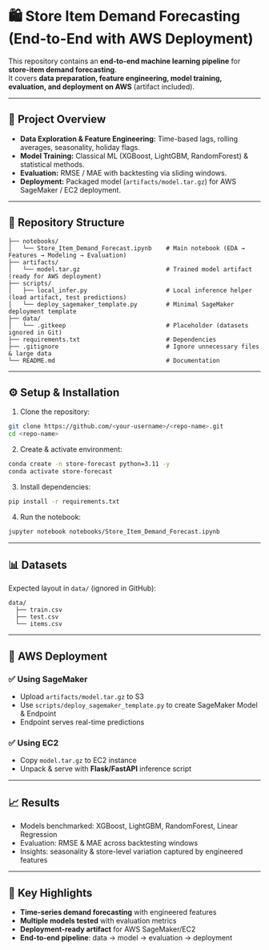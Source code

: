 # 🛍️ Store Item Demand Forecasting (End-to-End with AWS Deployment)  

This repository contains an **end-to-end machine learning pipeline** for **store-item demand forecasting**.  
It covers **data preparation, feature engineering, model training, evaluation, and deployment on AWS** (artifact included).  

---

## 📌 Project Overview  
- **Data Exploration & Feature Engineering:** Time-based lags, rolling averages, seasonality, holiday flags.  
- **Model Training:** Classical ML (XGBoost, LightGBM, RandomForest) & statistical methods.  
- **Evaluation:** RMSE / MAE with backtesting via sliding windows.  
- **Deployment:** Packaged model (`artifacts/model.tar.gz`) for AWS SageMaker / EC2 deployment.  

---

## 📂 Repository Structure  
```
├── notebooks/
│   └── Store_Item_Demand_Forecast.ipynb    # Main notebook (EDA → Features → Modeling → Evaluation)
├── artifacts/
│   └── model.tar.gz                        # Trained model artifact (ready for AWS deployment)
├── scripts/
│   ├── local_infer.py                      # Local inference helper (load artifact, test predictions)
│   └── deploy_sagemaker_template.py        # Minimal SageMaker deployment template
├── data/
│   └── .gitkeep                            # Placeholder (datasets ignored in Git)
├── requirements.txt                        # Dependencies
├── .gitignore                              # Ignore unnecessary files & large data
└── README.md                               # Documentation
```

---

## ⚙️ Setup & Installation  
1. Clone the repository:  
```bash
git clone https://github.com/<your-username>/<repo-name>.git
cd <repo-name>
```

2. Create & activate environment:  
```bash
conda create -n store-forecast python=3.11 -y
conda activate store-forecast
```

3. Install dependencies:  
```bash
pip install -r requirements.txt
```

4. Run the notebook:  
```bash
jupyter notebook notebooks/Store_Item_Demand_Forecast.ipynb
```

---

## 📊 Datasets  
Expected layout in `data/` (ignored in GitHub):  
```
data/
  ├── train.csv
  ├── test.csv
  └── items.csv
```

---

## 🚀 AWS Deployment  

### ✅ Using SageMaker  
- Upload `artifacts/model.tar.gz` to S3  
- Use `scripts/deploy_sagemaker_template.py` to create SageMaker Model & Endpoint  
- Endpoint serves real-time predictions  

### ✅ Using EC2  
- Copy `model.tar.gz` to EC2 instance  
- Unpack & serve with **Flask/FastAPI** inference script  

---

## 📈 Results  
- Models benchmarked: XGBoost, LightGBM, RandomForest, Linear Regression  
- Evaluation: RMSE & MAE across backtesting windows  
- Insights: seasonality & store-level variation captured by engineered features  

---

## 🔑 Key Highlights  
- **Time-series demand forecasting** with engineered features  
- **Multiple models tested** with evaluation metrics  
- **Deployment-ready artifact** for AWS SageMaker/EC2  
- **End-to-end pipeline**: data → model → evaluation → deployment  
